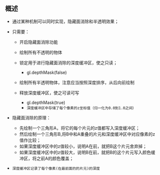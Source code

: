 ## 概述

* 通过某种机制可以同时实现，隐藏面消除和半透明效果；

* 只需要：
  - 开启隐藏面消除功能
  
  - 绘制所有不透明的物体

  - 锁定用于进行隐藏面消除的深度缓冲区，使之只读；
    - gl.depthMask(false)

  - 绘制所有半透明物体，注意应当按照深度排序，从后向前绘制
  
  - 释放深度缓冲区，使之可读可写
    - gl.depthMask(true)
    - `深度缓冲区中存储了每个像素的z坐标值（归一化为0.0到1.0之间）`

* 隐藏面消除的原理：
  - 先绘制一个三角形A，将它的每个片元的z值都写入深度缓冲区；
  - 然后绘制一个三角形B,将B中和A重叠的片元和深度缓冲区中对应像素的z值作比较；
  - 如果深度缓冲区中的z值较小，说明A在前，就把B这个片元舍弃掉；
  - 如果深度缓冲区中的z值较大，说明B在前，就把B的这个片元写入颜色缓冲区，将之前A的颜色覆盖；

* `深度缓冲区记录了每个像素(在最前面的的片元)的深度`